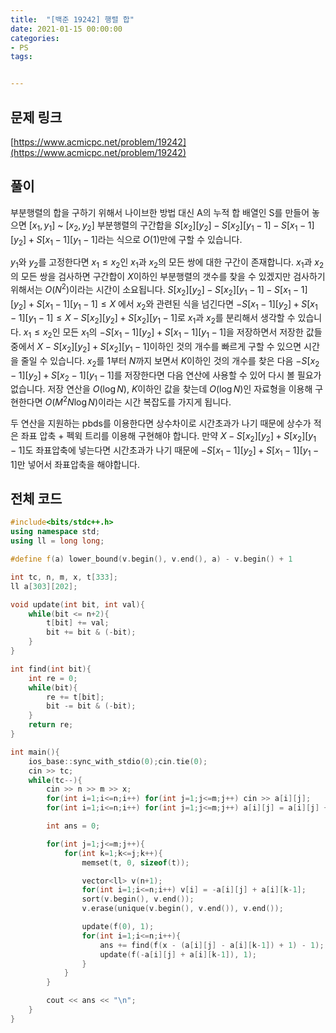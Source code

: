```yaml
---
title:  "[백준 19242] 행렬 합"
date: 2021-01-15 00:00:00
categories: 
- PS
tags:


---
```


## 문제 링크

[https://www.acmicpc.net/problem/19242](https://www.acmicpc.net/problem/19242)

## 풀이

부분행렬의 합을 구하기 위해서 나이브한 방법 대신 A의 누적 합 배열인 S를 만들어 놓으면 $[x_1,y_1]$ ~ $[x_2,y_2]$ 부분행렬의  구간합을  $S[x_2][y_2] - S[x_2][y_1-1] - S[x_1-1][y_2] + S[x_1-1][y_1-1]$라는 식으로 $O(1)$만에 구할 수 있습니다.

$y_1$와 $y_2$를 고정한다면 $x_1≤x_2$인 $x_1$과 $x_2$의 모든 쌍에 대한 구간이 존재합니다. $x_1$과 $x_2$의 모든 쌍을 검사하면 구간합이 $X$이하인 부분행렬의 갯수를 찾을 수 있겠지만 검사하기 위해서는 $O(N^2)$이라는 시간이 소요됩니다. $S[x_2][y_2] - S[x_2][y_1-1] - S[x_1-1][y_2] + S[x_1-1][y_1-1] ≤ X$ 에서 $x_2$와 관련된 식을 넘긴다면 $- S[x_1-1][y_2] + S[x_1-1][y_1-1] ≤ X - S[x_2][y_2] + S[x_2][y_1-1]$로 $x_1$과 $x_2$를 분리해서 생각할 수 있습니다. $x_1 ≤ x_2$인 모든 $x_1$의  $- S[x_1-1][y_2] + S[x_1-1][y_1-1]$을 저장하면서 저장한 값들 중에서 $X - S[x_2][y_2] + S[x_2][y_1-1]$이하인 것의 개수를 빠르게 구할 수 있으면 시간을 줄일 수 있습니다. $x_2$를 $1$부터 $N$까지 보면서 $K$이하인 것의 개수를 찾은 다음 $- S[x_2-1][y_2] + S[x_2-1][y_1-1]$를 저장한다면 다음 연산에 사용할 수 있어 다시 볼 필요가 없습니다. 저장 연산을 $O(\log N)$, $K$이하인 값을 찾는데 $O(\log N)$인 자료형을 이용해 구현한다면 $O(M^2N \log N)$이라는 시간 복잡도를 가지게 됩니다.

두 연산을 지원하는 pbds를 이용한다면 상수차이로 시간초과가 나기 때문에 상수가 적은 좌표 압축 + 펙윅 트리를 이용해 구현해야 합니다. 만약 $X - S[x_2][y_2] + S[x_2][y_1-1]$도 좌표압축에 넣는다면 시간초과가 나기 때문에 $- S[x_1-1][y_2] + S[x_1-1][y_1-1]$만 넣어서 좌표압축을 해야합니다.

## 전체 코드

```cpp
#include<bits/stdc++.h>
using namespace std;
using ll = long long;

#define f(a) lower_bound(v.begin(), v.end(), a) - v.begin() + 1

int tc, n, m, x, t[333];
ll a[303][202];

void update(int bit, int val){
    while(bit <= n+2){
        t[bit] += val;
        bit += bit & (-bit);
    }
}

int find(int bit){
    int re = 0;
    while(bit){
        re += t[bit];
        bit -= bit & (-bit);
    }
    return re;
}

int main(){
    ios_base::sync_with_stdio(0);cin.tie(0);
    cin >> tc;
    while(tc--){
        cin >> n >> m >> x;
        for(int i=1;i<=n;i++) for(int j=1;j<=m;j++) cin >> a[i][j];
        for(int i=1;i<=n;i++) for(int j=1;j<=m;j++) a[i][j] = a[i][j] + a[i-1][j] + a[i][j-1] - a[i-1][j-1];

        int ans = 0;

        for(int j=1;j<=m;j++){
            for(int k=1;k<=j;k++){
                memset(t, 0, sizeof(t));

                vector<ll> v(n+1);
                for(int i=1;i<=n;i++) v[i] = -a[i][j] + a[i][k-1];
                sort(v.begin(), v.end());
                v.erase(unique(v.begin(), v.end()), v.end());

                update(f(0), 1);
                for(int i=1;i<=n;i++){
                    ans += find(f(x - (a[i][j] - a[i][k-1]) + 1) - 1);
                    update(f(-a[i][j] + a[i][k-1]), 1);
                }
            }
        }

        cout << ans << "\n";
    }
}
```


